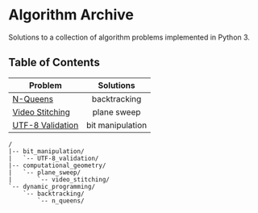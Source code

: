 # Algorithm Archive

Solutions to a collection of algorithm problems implemented in Python 3.

## Table of Contents

| Problem              | Solutions          |
| -------------------- |:------------------:|
| [N-Queens](1)        | backtracking       |
| [Video Stitching](2) | plane sweep        |
| [UTF-8 Validation](3)| bit manipulation   |

```text
/
|-- bit_manipulation/
|   `-- UTF-8_validation/
|-- computational_geometry/
|   `-- plane_sweep/
|       `-- video_stitching/
`-- dynamic_programming/
    `-- backtracking/
        `-- n_queens/
```

[1]: https://leetcode.com/problems/n-queens/
[2]: https://leetcode.com/problems/video-stitching/
[3]: https://leetcode.com/problems/utf-8-validation/

